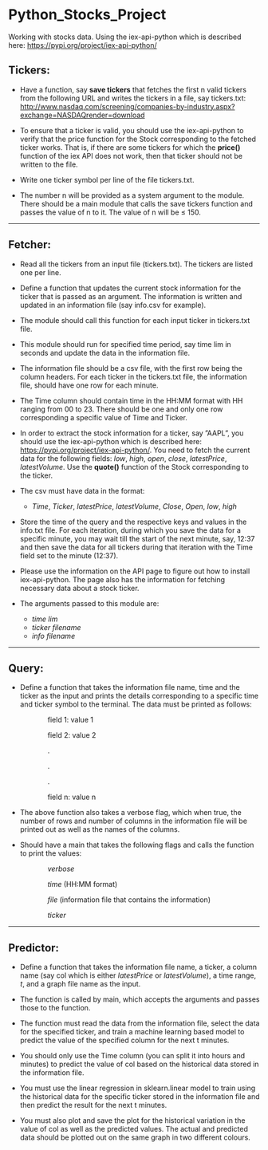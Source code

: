 # Python_Stocks_Project
Working with stocks data. Using the iex-api-python which is described here: https://pypi.org/project/iex-api-python/

## Tickers: 

 - Have a function, say **save tickers** that fetches the first n valid tickers from the following URL and writes the tickers in a file, say tickers.txt:
http://www.nasdaq.com/screening/companies-by-industry.aspx?exchange=NASDAQrender=download


- To ensure that a ticker is valid, you should use the iex-api-python to verify that the price function for the Stock corresponding to the fetched ticker works. That is, if there are some tickers for which the **price()** function of the iex API does not work, then that ticker should not be written to the file.


- Write one ticker symbol per line of the file tickers.txt.


 - The number n will be provided as a system argument to the module. There should be a main module that calls the save tickers function and passes the value of n to it. The value of n will be ≤ 150.


---
## Fetcher:
- Read all the tickers from an input file (tickers.txt). The tickers are listed one per line.


- Define a function that updates the current stock information for the ticker that is passed as an argument. The information is written and updated in an information file (say info.csv for example).


- The module should call this function for each input ticker in tickers.txt file.


- This module should run for specified time period, say time lim in seconds and update the data in the information file.


- The information file should be a csv file, with the first row being the column headers. For each ticker in the tickers.txt file, the information file, should have one row for each minute.


- The Time column should contain time in the HH:MM format with HH ranging from 00 to 23. There should be one and only one row corresponding a specific value of Time and Ticker.


- In order to extract the stock information for a ticker, say ”AAPL”, you should use the iex-api-python which is described here: https://pypi.org/project/iex-api-python/.
You need to fetch the current data for the following fields: *low*, *high*, *open*, *close*, *latestPrice*, *latestVolume*. 
Use the **quote()** function of the Stock corresponding to the ticker.


- The csv must have data in the format:
   - *Time*, *Ticker*, *latestPrice*, *latestVolume*, *Close*, *Open*, *low*, *high*


- Store the time of the query and the respective keys and values in the info.txt file. For each iteration, during which you save the data for a specific minute, you may wait till the start of the next minute, say, 12:37 and then save the data for all tickers during that iteration with the Time field set to the minute (12:37).


- Please use the information on the API page to figure out how to install iex-api-python. The page also has the information for fetching necessary data about a stock ticker.


- The arguments passed to this module are: 
  - *time lim*
  - *ticker filename*
  - *info filename*


---
## Query:
- Define a function that takes the information file name, time and the ticker as the input and prints the details corresponding to a specific time and ticker symbol to the terminal. The data must be printed as follows:
>
&nbsp;&nbsp;&nbsp;&nbsp;&nbsp;&nbsp;&nbsp;&nbsp;&nbsp;&nbsp;&nbsp;&nbsp;&nbsp;&nbsp;&nbsp;&nbsp;&nbsp;&nbsp;&nbsp;&nbsp;field 1: value 1


&nbsp;&nbsp;&nbsp;&nbsp;&nbsp;&nbsp;&nbsp;&nbsp;&nbsp;&nbsp;&nbsp;&nbsp;&nbsp;&nbsp;&nbsp;&nbsp;&nbsp;&nbsp;&nbsp;&nbsp;field 2: value 2


&nbsp;&nbsp;&nbsp;&nbsp;&nbsp;&nbsp;&nbsp;&nbsp;&nbsp;&nbsp;&nbsp;&nbsp;&nbsp;&nbsp;&nbsp;&nbsp;&nbsp;&nbsp;&nbsp;&nbsp;.


&nbsp;&nbsp;&nbsp;&nbsp;&nbsp;&nbsp;&nbsp;&nbsp;&nbsp;&nbsp;&nbsp;&nbsp;&nbsp;&nbsp;&nbsp;&nbsp;&nbsp;&nbsp;&nbsp;&nbsp;.


&nbsp;&nbsp;&nbsp;&nbsp;&nbsp;&nbsp;&nbsp;&nbsp;&nbsp;&nbsp;&nbsp;&nbsp;&nbsp;&nbsp;&nbsp;&nbsp;&nbsp;&nbsp;&nbsp;&nbsp;.


&nbsp;&nbsp;&nbsp;&nbsp;&nbsp;&nbsp;&nbsp;&nbsp;&nbsp;&nbsp;&nbsp;&nbsp;&nbsp;&nbsp;&nbsp;&nbsp;&nbsp;&nbsp;&nbsp;&nbsp;field n: value n


  - The above function also takes a verbose flag, which when true, the number of rows and number of columns in the information file will be printed out as well as the names of the columns.


  - Should have a main that takes the following flags and calls the function to print the values:
 >
&nbsp;&nbsp;&nbsp;&nbsp;&nbsp;&nbsp;&nbsp;&nbsp;&nbsp;&nbsp;&nbsp;&nbsp;&nbsp;&nbsp;&nbsp;&nbsp;&nbsp;&nbsp;&nbsp;&nbsp;*verbose*


&nbsp;&nbsp;&nbsp;&nbsp;&nbsp;&nbsp;&nbsp;&nbsp;&nbsp;&nbsp;&nbsp;&nbsp;&nbsp;&nbsp;&nbsp;&nbsp;&nbsp;&nbsp;&nbsp;&nbsp;*time* (HH:MM format)


&nbsp;&nbsp;&nbsp;&nbsp;&nbsp;&nbsp;&nbsp;&nbsp;&nbsp;&nbsp;&nbsp;&nbsp;&nbsp;&nbsp;&nbsp;&nbsp;&nbsp;&nbsp;&nbsp;&nbsp;*file* (information file that contains the information)


&nbsp;&nbsp;&nbsp;&nbsp;&nbsp;&nbsp;&nbsp;&nbsp;&nbsp;&nbsp;&nbsp;&nbsp;&nbsp;&nbsp;&nbsp;&nbsp;&nbsp;&nbsp;&nbsp;&nbsp;*ticker*



---
## Predictor:
- Define a function that takes the information file name, a ticker, a column name (say col which is either *latestPrice* or *latestVolume*), a time range, *t*, and a graph file name as the input.


- The function is called by main, which accepts the arguments and passes those to the function.


- The function must read the data from the information file, select the data for the specified ticker, and train a machine learning based model to predict the value of the specified column for the next t minutes.


- You should only use the Time column (you can split it into hours and minutes) to predict the value of col based on the historical data stored in the information file.


- You must use the linear regression in sklearn.linear model to train using the historical data for the specific ticker stored in the information file and then predict the result for the next t minutes.


- You must also plot and save the plot for the historical variation in the value of col as well as the predicted values. The actual and predicted data should be plotted out on the same graph in two different colours.
